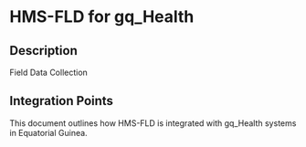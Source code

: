 # HMS-FLD for gq_Health

## Description

Field Data Collection

## Integration Points

This document outlines how HMS-FLD is integrated with gq_Health systems in Equatorial Guinea.

